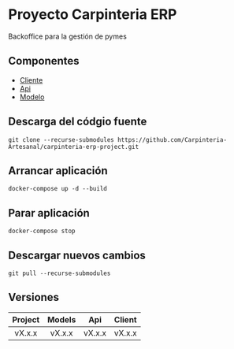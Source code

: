 # Proyecto Carpinteria ERP
Backoffice para la gestión de pymes

## Componentes
* [Cliente](https://github.com/Carpinteria-Artesanal/carpinteria-erp-client)
* [Api](https://github.com/Carpinteria-Artesanal/carpinteria-erp-api)
* [Modelo](https://github.com/Carpinteria-Artesanal/carpinteria-erp-models)

## Descarga del códgio fuente
```
git clone --recurse-submodules https://github.com/Carpinteria-Artesanal/carpinteria-erp-project.git
```

## Arrancar aplicación
```
docker-compose up -d --build
```

## Parar aplicación
```
docker-compose stop
```

## Descargar nuevos cambios
```
git pull --recurse-submodules
```

## Versiones

|    Project    |    Models    |    Api    |    Client    |
|:-------------:|:------------:|:---------:|:------------:|
|    vX.x.x     |    vX.x.x    |   vX.x.x  |   vX.x.x     |

